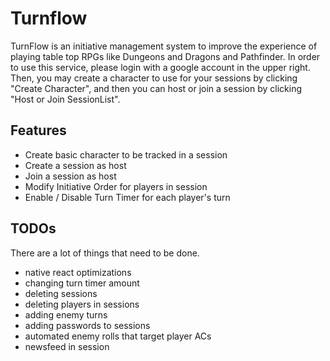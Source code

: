 # Turnflow

TurnFlow is an initiative management system to improve the experience of playing table top RPGs like Dungeons and Dragons and Pathfinder. In order to use this service, please login with a google account in the upper right. Then, you may create a character to use for your sessions by clicking "Create Character", and then you can host or join a session by clicking "Host or Join SessionList".

## Features
- Create basic character to be tracked in a session
- Create a session as host
- Join a session as host
- Modify Initiative Order for players in session
- Enable / Disable Turn Timer for each player's turn

## TODOs
There are a lot of things that need to be done.
- native react optimizations
- changing turn timer amount
- deleting sessions
- deleting players in sessions
- adding enemy turns
- adding passwords to sessions
- automated enemy rolls that target player ACs
- newsfeed in session